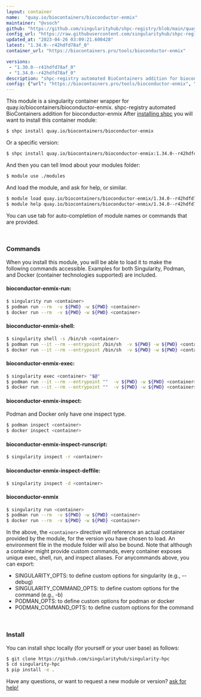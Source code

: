 ```yaml
---
layout: container
name:  "quay.io/biocontainers/bioconductor-enmix"
maintainer: "@vsoch"
github: "https://github.com/singularityhub/shpc-registry/blob/main/quay.io/biocontainers/bioconductor-enmix/container.yaml"
config_url: "https://raw.githubusercontent.com/singularityhub/shpc-registry/main/quay.io/biocontainers/bioconductor-enmix/container.yaml"
updated_at: "2023-04-26 03:09:21.600428"
latest: "1.34.0--r42hdfd78af_0"
container_url: "https://biocontainers.pro/tools/bioconductor-enmix"

versions:
 - "1.30.0--r41hdfd78af_0"
 - "1.34.0--r42hdfd78af_0"
description: "shpc-registry automated BioContainers addition for bioconductor-enmix"
config: {"url": "https://biocontainers.pro/tools/bioconductor-enmix", "maintainer": "@vsoch", "description": "shpc-registry automated BioContainers addition for bioconductor-enmix", "latest": {"1.34.0--r42hdfd78af_0": "sha256:d0b71c1a497defcacd01daf68e752c8b2fbb34225ceeff1e10fbdad4e63382a5"}, "tags": {"1.30.0--r41hdfd78af_0": "sha256:a4a353f88686e3347a2a3c215a15c8ab7d1f404798e8acb437157dd247d7d61f", "1.34.0--r42hdfd78af_0": "sha256:d0b71c1a497defcacd01daf68e752c8b2fbb34225ceeff1e10fbdad4e63382a5"}, "docker": "quay.io/biocontainers/bioconductor-enmix"}
---
```


This module is a singularity container wrapper for quay.io/biocontainers/bioconductor-enmix.
shpc-registry automated BioContainers addition for bioconductor-enmix
After [installing shpc](#install) you will want to install this container module:


```bash
$ shpc install quay.io/biocontainers/bioconductor-enmix
```

Or a specific version:

```bash
$ shpc install quay.io/biocontainers/bioconductor-enmix:1.34.0--r42hdfd78af_0
```

And then you can tell lmod about your modules folder:

```bash
$ module use ./modules
```

And load the module, and ask for help, or similar.

```bash
$ module load quay.io/biocontainers/bioconductor-enmix/1.34.0--r42hdfd78af_0
$ module help quay.io/biocontainers/bioconductor-enmix/1.34.0--r42hdfd78af_0
```

You can use tab for auto-completion of module names or commands that are provided.

<br>

### Commands

When you install this module, you will be able to load it to make the following commands accessible.
Examples for both Singularity, Podman, and Docker (container technologies supported) are included.

#### bioconductor-enmix-run:

```bash
$ singularity run <container>
$ podman run --rm  -v ${PWD} -w ${PWD} <container>
$ docker run --rm  -v ${PWD} -w ${PWD} <container>
```

#### bioconductor-enmix-shell:

```bash
$ singularity shell -s /bin/sh <container>
$ podman run --it --rm --entrypoint /bin/sh  -v ${PWD} -w ${PWD} <container>
$ docker run --it --rm --entrypoint /bin/sh  -v ${PWD} -w ${PWD} <container>
```

#### bioconductor-enmix-exec:

```bash
$ singularity exec <container> "$@"
$ podman run --it --rm --entrypoint ""  -v ${PWD} -w ${PWD} <container> "$@"
$ docker run --it --rm --entrypoint ""  -v ${PWD} -w ${PWD} <container> "$@"
```

#### bioconductor-enmix-inspect:

Podman and Docker only have one inspect type.

```bash
$ podman inspect <container>
$ docker inspect <container>
```

#### bioconductor-enmix-inspect-runscript:

```bash
$ singularity inspect -r <container>
```

#### bioconductor-enmix-inspect-deffile:

```bash
$ singularity inspect -d <container>
```



#### bioconductor-enmix

```bash
$ singularity run <container>
$ podman run --rm  -v ${PWD} -w ${PWD} <container>
$ docker run --rm  -v ${PWD} -w ${PWD} <container>
```


In the above, the `<container>` directive will reference an actual container provided
by the module, for the version you have chosen to load. An environment file in the
module folder will also be bound. Note that although a container
might provide custom commands, every container exposes unique exec, shell, run, and
inspect aliases. For anycommands above, you can export:

 - SINGULARITY_OPTS: to define custom options for singularity (e.g., --debug)
 - SINGULARITY_COMMAND_OPTS: to define custom options for the command (e.g., -b)
 - PODMAN_OPTS: to define custom options for podman or docker
 - PODMAN_COMMAND_OPTS: to define custom options for the command

<br>

### Install

You can install shpc locally (for yourself or your user base) as follows:

```bash
$ git clone https://github.com/singularityhub/singularity-hpc
$ cd singularity-hpc
$ pip install -e .
```

Have any questions, or want to request a new module or version? [ask for help!](https://github.com/singularityhub/singularity-hpc/issues)
